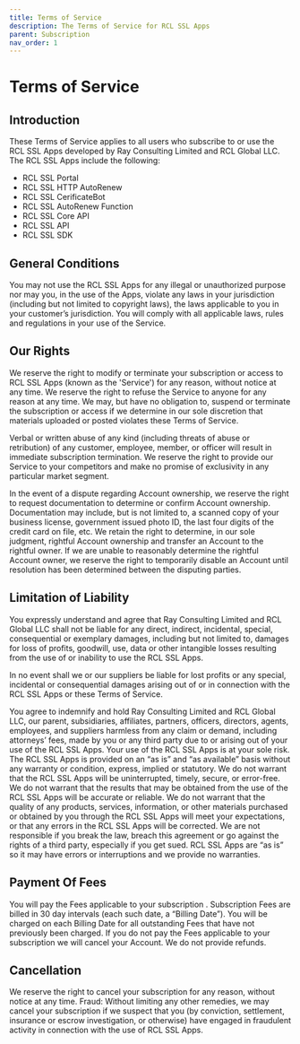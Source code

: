 ```yaml
---
title: Terms of Service
description: The Terms of Service for RCL SSL Apps
parent: Subscription
nav_order: 1
---
```


# Terms of Service

## Introduction

These Terms of Service applies to all users who subscribe to or use the RCL SSL Apps developed by Ray Consulting Limited and RCL Global LLC. The RCL SSL Apps include the following:

- RCL SSL Portal
- RCL SSL HTTP AutoRenew
- RCL SSL CerificateBot
- RCL SSL AutoRenew Function
- RCL SSL Core API
- RCL SSL API
- RCL SSL SDK

## General Conditions

You may not use the RCL SSL Apps for any illegal or unauthorized purpose nor may you, in the use of the Apps, violate any laws in your jurisdiction (including but not limited to copyright laws), the laws applicable to you in your customer’s jurisdiction. You will comply with all applicable laws, rules and regulations in your use of the Service.

## Our Rights

We reserve the right to modify or terminate your subscription or access to RCL SSL Apps (known as the 'Service') for any reason, without notice at any time. We reserve the right to refuse the Service to anyone for any reason at any time. We may, but have no obligation to, suspend or terminate the subscription or access if we determine in our sole discretion that materials uploaded or posted violates these Terms of Service.

Verbal or written abuse of any kind (including threats of abuse or retribution) of any customer, employee, member, or officer will result in immediate subscription termination. We reserve the right to provide our Service to your competitors and make no promise of exclusivity in any particular market segment. 

In the event of a dispute regarding Account ownership, we reserve the right to request documentation to determine or confirm Account ownership. Documentation may include, but is not limited to, a scanned copy of your business license, government issued photo ID, the last four digits of the credit card on file, etc. We retain the right to determine, in our sole judgment, rightful Account ownership and transfer an Account to the rightful owner. If we are unable to reasonably determine the rightful Account owner, we reserve the right to temporarily disable an Account until resolution has been determined between the disputing parties.

## Limitation of Liability

You expressly understand and agree that Ray Consulting Limited and RCL Global LLC shall not be liable for any direct, indirect, incidental, special, consequential or exemplary damages, including but not limited to, damages for loss of profits, goodwill, use, data or other intangible losses resulting from the use of or inability to use the RCL SSL Apps. 

In no event shall we or our suppliers be liable for lost profits or any special, incidental or consequential damages arising out of or in connection with the RCL SSL Apps or these Terms of Service. 

You agree to indemnify and hold Ray Consulting Limited and RCL Global LLC, our parent, subsidiaries, affiliates, partners, officers, directors, agents, employees, and suppliers harmless from any claim or demand, including attorneys’ fees, made by you or any third party due to or arising out of your use of the RCL SSL Apps. Your use of the RCL SSL Apps is at your sole risk. The RCL SSL Apps is provided on an “as is” and “as available” basis without any warranty or condition, express, implied or statutory. We do not warrant that the RCL SSL Apps will be uninterrupted, timely, secure, or error-free. We do not warrant that the results that may be obtained from the use of the RCL SSL Apps will be accurate or reliable. We do not warrant that the quality of any products, services, information, or other materials purchased or obtained by you through the RCL SSL Apps will meet your expectations, or that any errors in the RCL SSL Apps will be corrected. We are not responsible if you break the law, breach this agreement or go against the rights of a third party, especially if you get sued. RCL SSL Apps are “as is” so it may have errors or interruptions and we provide no warranties.

## Payment Of Fees

You will pay the Fees applicable to your subscription . Subscription Fees are billed in 30 day intervals (each such date, a “Billing Date”). You will be charged on each Billing Date for all outstanding Fees that have not previously been charged. If you do not pay the Fees applicable to your subscription we will cancel your Account. We do not provide refunds.

## Cancellation

We reserve the right to cancel your subscription for any reason, without notice at any time. Fraud: Without limiting any other remedies, we may cancel your subscription if we suspect that you (by conviction, settlement, insurance or escrow investigation, or otherwise) have engaged in fraudulent activity in connection with the use of RCL SSL Apps.